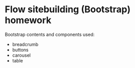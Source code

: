 # Flow sitebuilding (Bootstrap) homework

Bootstrap contents and components used:

- breadcrumb
- buttons
- carousel
- table
